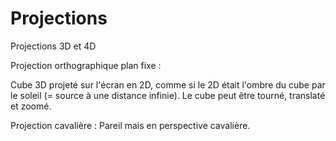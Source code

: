# Projections
Projections 3D et 4D

Projection orthographique plan fixe :

Cube 3D projeté sur l'écran en 2D, comme si le 2D était l'ombre du cube par le soleil (= source à une distance infinie).
Le cube peut être tourné, translaté et zoomé.

Projection cavalière :
Pareil mais en perspective cavalière.
